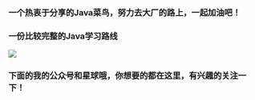 ### 一个热衷于分享的Java菜鸟，努力去大厂的路上，一起加油吧！


### 一份比较完整的Java学习路线

![](../assets/GitHubPage/Java%E5%AD%A6%E4%B9%A0%E8%B7%AF%E7%BA%BF.png)

### 下面的我的公众号和星球哦，你想要的都在这里，有兴趣的关注一下！

